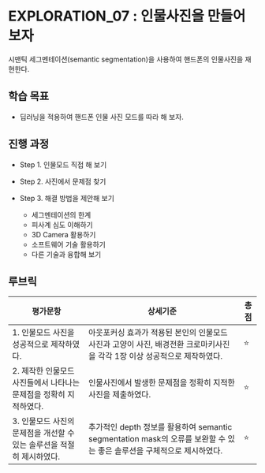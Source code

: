 # EXPLORATION_07 : 인물사진을 만들어 보자
시맨틱 세그멘테이션(semantic segmentation)을 사용하여 핸드폰의 인물사진을 재현한다.


## 학습 목표
- 딥러닝을 적용하여 핸드폰 인물 사진 모드를 따라 해 보자.

## 진행 과정
- Step 1. 인물모드 직접 해 보기
- Step 2. 사진에서 문제점 찾기
- Step 3. 해결 방법을 제안해 보기
  
  - 세그멘테이션의 한계
  - 피사계 심도 이해하기
  - 3D Camera 활용하기
  - 소프트웨어 기술 활용하기
  - 다른 기술과 융합해 보기

## 루브릭
|평가문항|상세기준|총점|
|------|------|---|
|1. 인물모드 사진을 성공적으로 제작하였다.|아웃포커싱 효과가 적용된 본인의 인물모드 사진과 고양이 사진, 배경전환 크로마키사진을 각각 1장 이상 성공적으로 제작하였다.|⭐️|
|2. 제작한 인물모드 사진들에서 나타나는 문제점을 정확히 지적하였다.|인물사진에서 발생한 문제점을 정확히 지적한 사진을 제출하였다.|⭐️|
|3. 인물모드 사진의 문제점을 개선할 수 있는 솔루션을 적절히 제시하였다.|추가적인 depth 정보를 활용하여 semantic segmentation mask의 오류를 보완할 수 있는 좋은 솔루션을 구체적으로 제시하였다.|⭐️|
